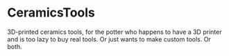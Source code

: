 # CeramicsTools

3D-printed ceramics tools, for the potter who happens to have a 3D printer and is too lazy to buy real tools. Or just wants to make custom tools. Or both.
